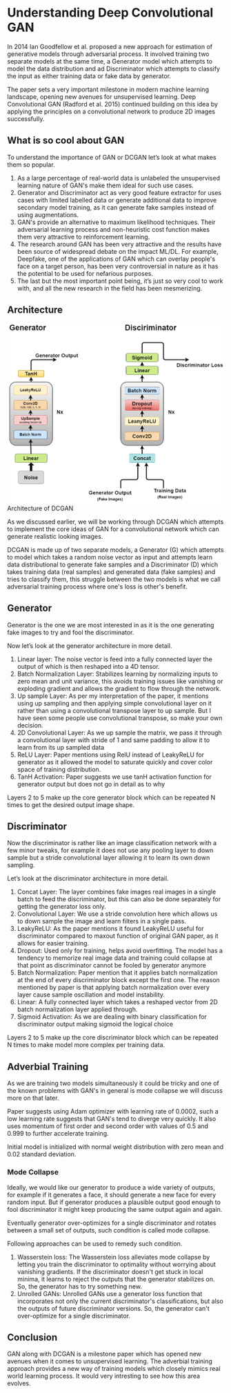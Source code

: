 # Understanding Deep Convolutional GAN

In 2014 Ian Goodfellow et al. proposed a new approach for estimation of generative models through adversarial process. It involved training two separate models at the same time, a Generator model which attempts to model the data distribution and ad Discriminator which attempts to classify the input as either training data or fake data by generator.

The paper sets a very important milestone in modern machine learning landscape, opening new avenues for unsupervised learning. Deep Convolutional GAN (Radford et al. 2015) continued building on this idea by applying the principles on a convolutional network to produce 2D images successfully.

## What is so cool about GAN
To understand the importance of GAN or DCGAN let’s look at what makes them so popular.

<ol>
    <li>As a large percentage of real-world data is unlabeled the unsupervised learning nature of GAN's make them ideal for such use cases. </li>
    <li>Generator and Discriminator act as very good feature extractor for uses cases with limited labelled data or generate additional data to improve secondary model training, as it can generate fake samples instead of using augmentations. </li>
    <li>GAN's provide an alternative to maximum likelihood techniques. Their adversarial learning process and non-heuristic cost function makes them very attractive to reinforcement learning. </li>
    <li>The research around GAN has been very attractive and the results have been source of widespread debate on the impact ML/DL. For example, Deepfake, one of the applications of GAN which can overlay people's face on a target person, has been very controversial in nature as it has the potential to be used for nefarious purposes. </li>
    <li>The last but the most important point being, it’s just so very cool to work with, and all the new research in the field has been mesmerizing. </li>
</ol>

## Architecture

<img src="../images/DCGAN_Arch.png">Architecture of DCGAN</img>

As we discussed earlier, we will be working through DCGAN which attempts to implement the core ideas of GAN for a convolutional network which can generate realistic looking images.

DCGAN is made up of two separate models, a Generator (G) which attempts to model which takes a random noise vector as input and attempts learn data distributional to generate fake samples and a Discriminator (D) which takes training data (real samples) and generated data (fake samples) and tries to classify them, this struggle between the two models is what we call adversarial training process where one's loss is other's benefit.

## Generator

Generator is the one we are most interested in as it is the one generating fake images to try and fool the discriminator.

Now let’s look at the generator architecture in more detail.

<ol>
    <li>Linear layer: The noise vector is feed into a fully connected layer the output of which is then reshaped into a 4D tensor. </li>
    <li>Batch Normalization Layer: Stabilizes learning by normalizing inputs to zero mean and unit variance, this avoids training issues like vanishing or exploding gradient and allows the gradient to flow through the network. </li>
    <li>Up sample Layer: As per my interpretation of the paper, it mentions using up sampling and then applying simple convolutional layer on it rather than using a convolutional transpose layer to up sample. But I have seen some people use convolutional transpose, so make your own decision. </li>
    <li>2D Convolutional Layer: As we up sample the matrix, we pass it through a convolutional layer with stride of 1 and same padding to allow it to learn from its up sampled data</li>
    <li>ReLU Layer: Paper mentions using RelU instead of LeakyReLU for generator as it allowed the model to saturate quickly and cover color space of training distribution. </li>
    <li>TanH Activation: Paper suggests we use tanH activation function for generator output but does not go in detail as to why</li>
</ol>

Layers 2 to 5 make up the core generator block which can be repeated N times to get the desired output image shape.

## Discriminator

Now the discriminator is rather like an image classification network with a few minor tweaks, for example it does not use any pooling layer to down sample but a stride convolutional layer allowing it to learn its own down sampling.

Let’s look at the discriminator architecture in more detail.

<ol>
    <li>Concat Layer: The layer combines fake images real images in a single batch to feed the discriminator, but this can also be done separately for getting the generator loss only.</li>
    <li>Convolutional Layer: We use a stride convolution here which allows us to down sample the image and learn filters in a single pass. </li>
    <li>LeakyReLU: As the paper mentions it found LeakyReLU useful for discriminator compared to maxout function of original GAN paper, as it allows for easier training. </li>
    <li>Dropout: Used only for training, helps avoid overfitting. The model has a tendency to memorize real image data and training could collapse at that point as discriminator cannot be fooled by generator anymore</li>
    <li>Batch Normalization: Paper mention that it applies batch normalization at the end of every discriminator block except the first one. The reason mentioned by paper is that applying batch normalization over every layer cause sample oscillation and model instability. </li>
    <li>Linear: A fully connected layer which takes a reshaped vector from 2D batch normalization layer applied through. </li>
    <li>Sigmoid Activation: As we are dealing with binary classification for discriminator output making sigmoid the logical choice</li>
</ol>

Layers 2 to 5 make up the core discriminator block which can be repeated N times to make model more complex per training data.

## Adverbial Training

As we are training two models simultaneously it could be tricky and one of the known problems with GAN's in general is mode collapse we will discuss more on that later.

Paper suggests using Adam optimizer with learning rate of 0.0002, such a low learning rate suggests that GAN's tend to diverge very quickly. It also uses momentum of first order and second order with values of 0.5 and 0.999 to further accelerate training.

Initial model is initialized with normal weight distribution with zero mean and 0.02 standard deviation.

### Mode Collapse

Ideally, we would like our generator to produce a wide variety of outputs, for example if it generates a face, it should generate a new face for every random input. But if generator produces a plausible output good enough to fool discriminator it might keep producing the same output again and again.

Eventually generator over-optimizes for a single discriminator and rotates between a small set of outputs, such condition is called mode collapse.

Following approaches can be used to remedy such condition.

<ol>
    <li>Wasserstein loss: The Wasserstein loss alleviates mode collapse by letting you train the discriminator to optimality without worrying about vanishing gradients. If the discriminator doesn't get stuck in local minima, it learns to reject the outputs that the generator stabilizes on. So, the generator has to try something new. </li>
    <li>Unrolled GANs: Unrolled GANs use a generator loss function that incorporates not only the current discriminator's classifications, but also the outputs of future discriminator versions. So, the generator can't over-optimize for a single discriminator. </li>
</ol>

## Conclusion

GAN along with DCGAN is a milestone paper which has opened new avenues when it comes to unsupervised learning. The adverbial training approach provides a new way of training models which closely mimics real world learning process. It would very intresting to see how this area evolves.
